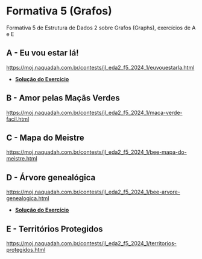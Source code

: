 # Formativa 5 (Grafos)

Formativa 5 de Estrutura de Dados 2 sobre Grafos (Graphs), exercícios de A e E

## A - Eu vou estar lá!

https://moj.naquadah.com.br/contests/jl_eda2_f5_2024_1/euvouestarla.html

- **[Solução do Exercício](euVouEstarLa.c)**

## B - Amor pelas Maçãs Verdes

https://moj.naquadah.com.br/contests/jl_eda2_f5_2024_1/maca-verde-facil.html

## C - Mapa do Meistre

https://moj.naquadah.com.br/contests/jl_eda2_f5_2024_1/bee-mapa-do-meistre.html

## D - Árvore genealógica 

https://moj.naquadah.com.br/contests/jl_eda2_f5_2024_1/bee-arvore-genealogica.html

- **[Solução do Exercício](arvoreGenealogica.c)**

## E - Territórios Protegidos

https://moj.naquadah.com.br/contests/jl_eda2_f5_2024_1/territorios-protegidos.html
